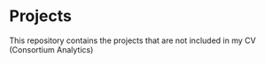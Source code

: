# Projects
This repository contains the projects that are not included in my CV (Consortium Analytics)
